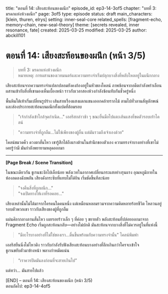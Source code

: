 title: "ตอนที่ 14: เสียงสะท้อนของผนึก"
episode_id: ep3-14-3of5
chapter: "บทที่ 3: มรดกแห่งห้วงผนึก"
page: 3of5
type: episode
status: draft
main_characters: [klein, thuren, elrys]
setting: inner-seal-core
related_spells: [fragment-echo, memory-chain, new-seal-theory]
theme: [secrets revealed, inner resonance, fate]
created: 2025-03-25
modified: 2025-03-25
author: abckill101

# ตอนที่ 14: เสียงสะท้อนของผนึก (หน้า 3/5)

> บทที่ 3: มรดกแห่งห้วงผนึก\
> หมายเหตุ: การผสานของเวทมนตร์และความทรงจำเริ่มปลุกบางสิ่งที่หลับใหลอยู่ในผนึกกลาง

เสียงสะท้อนจากความทรงจำแปลกปลอมยังคงก้องอยู่ในหัวของไคลน์ ภาพซ้อนจากอดีตกำลังพร่าเลือน ผสานเข้ากับสิ่งที่เขามองเห็นเบื้องหน้า ราวกับเวลาสองห้วงกำลังซ้อนทับกันชั่วครู่หนึ่ง

พื้นหินใต้เท้าเริ่มเปลี่ยนรูปร่าง เส้นสายเรืองแสงแตกแขนงออกคล้ายรากไม้ ลามไปทั่วลานสัญลักษณ์และส่องประกายสะท้อนบนผนึกทั้งแปดที่ล้อมรอบ  

> "เจ้ากำลังเข้าใกล้จุดกำเนิด..." เอลริสกล่าวช้า ๆ ขณะยื่นมือไปแตะเส้นแสงที่ขดตัวรอบเท้าไคลน์

> "ความทรงจำที่ถูกลืม...ไม่ใช่เพียงของผู้อื่น แต่มันรวมถึงเจ้าเองด้วย"

ไคลน์ขมวดคิ้ว ดวงตาสั่นไหว เขารู้สึกได้ถึงแรงต้านในสำนึกของตัวเอง ความทรงจำบางอย่างที่เขาไม่เคยรู้ว่ามี มันกำลังพยายามหลุดออกมา  

---

**[Page Break / Scene Transition]**

ในขณะเดียวกัน ธูเรนชะงักไปเล็กน้อย พลังเวทในอากาศเปลี่ยนกระแสอย่างรุนแรง อุณหภูมิภายในห้องลดลงฉับพลัน เสียงดังกระซิบที่แทบไม่ได้ยิน เริ่มชัดขึ้นทีละน้อย

> "จงคืนสิ่งที่ถูกผนึก..."  
> "จงเปิดทางให้เงาที่รอคอย..."  

เสียงเหล่านั้นไม่ได้มาจากใครคนใดคนหนึ่ง แต่เหมือนหลอมรวมจากความคิดหลายร้อยชีวิต ไหลวนอยู่รอบตัวพวกเขา ราวกับเสียงของผู้ที่ถูกลืม

แผ่นศิลากลางลานสั่นไหว เผยรอยร้าวเล็ก ๆ ที่ค่อย ๆ ขยายตัว พลังสะท้อนที่ปล่อยออกมาจาก Fragment Echo เริ่มถูกสะท้อนกลับ—อย่างไม่ปกติ มันสะท้อนจากบางสิ่งที่ไม่ควรอยู่ในที่แห่งนี้

> "มีอะไรบางอย่างที่ไม่ใช่ของเรา...ตื่นขึ้นพร้อมกับความทรงจำนั้น" ไคลน์พึมพำ

เอลริสยืนนิ่งไม่ไหวติง ราวกับกำลังรับฟังเสียงสะท้อนบางอย่างที่ลึกเกินกว่าใครจะเข้าใจ  
ธูเรนขยับตัวมาข้างหน้า พลางกำหมัดแน่น  

> “เราควรปิดมันลงก่อนที่จะสายเกินไป”

แต่ทว่า... มันสายไปแล้ว

[END] – ตอนที่ 14: เสียงสะท้อนของผนึก (หน้า 3/5)  
ตอนถัดไป: ep3-14-4of5
